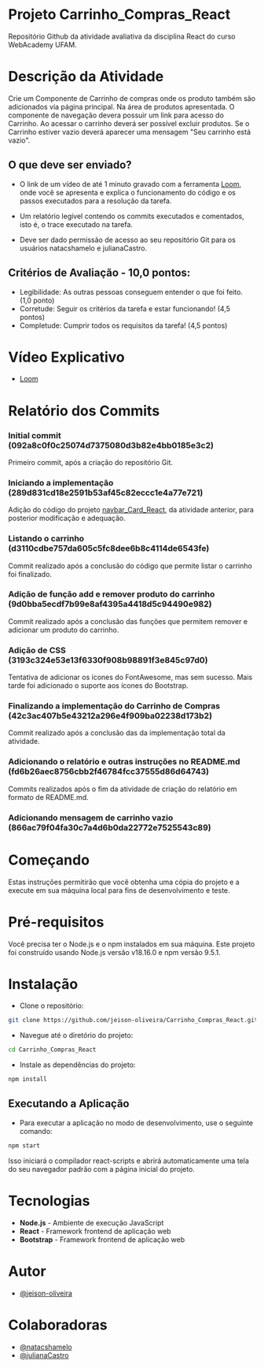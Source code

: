 # Projeto Carrinho_Compras_React

Repositório Github da atividade avaliativa da disciplina React do curso WebAcademy UFAM.

# Descrição da Atividade

Crie um Componente de Carrinho de compras onde os produto também são adicionados via página principal. Na área de produtos apresentada. O componente de navegação devera possuir um link para acesso do Carrinho. Ao acessar o carrinho deverá ser possível excluir produtos. Se o Carrinho estiver vazio deverá aparecer uma mensagem "Seu carrinho está vazio".

## O que deve ser enviado?

- O link de um vídeo de até 1 minuto gravado com a ferramenta [Loom](https://www.loom.com), onde você se apresenta e explica o funcionamento do código e os passos executados para a resolução da tarefa.

- Um relatório legível contendo os commits executados e comentados, isto é, o trace executado na tarefa.

- Deve ser dado permissão de acesso ao seu repositório Git para os usuários natacshamelo e julianaCastro.

## Critérios de Avaliação - 10,0 pontos:

- Legibilidade: As outras pessoas conseguem entender o que foi feito. (1,0 ponto)
- Corretude: Seguir os critérios da tarefa e estar funcionando! (4,5 pontos)
- Completude: Cumprir todos os requisitos da tarefa! (4,5 pontos)

# Vídeo Explicativo

- [Loom](https://www.loom.com/share/4bdad93824ed4826b7816cbe5c8bc7b2?sid=9f8d1d9a-4114-4e96-91b3-f8af80576807m)

# Relatório dos Commits

### Initial commit (092a8c0f0c25074d7375080d3b82e4bb0185e3c2)

Primeiro commit, após a criação do repositório Git.

### Iniciando a implementação (289d831cd18e2591b53af45c82eccc1e4a77e721)

Adição do código do projeto [navbar_Card_React](https://github.com/jeison-oliveira/navBar_Card_React), da atividade anterior, para posterior modificação e adequação.

### Listando o carrinho (d3110cdbe757da605c5fc8dee6b8c4114de6543fe)

Commit realizado após a conclusão do código que permite listar o carrinho foi finalizado.

### Adição de função add e remover produto do carrinho (9d0bba5ecdf7b99e8af4395a4418d5c94490e982)

Commit realizado após a conclusão das funções que permitem remover e adicionar um produto do carrinho.

### Adição de CSS (3193c324e53e13f6330f908b98891f3e845c97d0)

Tentativa de adicionar os ícones do FontAwesome, mas sem sucesso. Mais tarde foi adicionado o suporte aos ícones do Bootstrap.

### Finalizando a implementação do Carrinho de Compras (42c3ac407b5e43212a296e4f909ba02238d173b2)

Commit realizado após a conclusão das da implementação total da atividade.

### Adicionando o relatório e outras instruções no README.md (fd6b26aec8756cbb2f46784fcc37555d86d64743)

Commits realizados após o fim da atividade de criação do relatório em formato de README.md.

### Adicionando mensagem de carrinho vazio (866ac79f04fa30c7a4d6b0da22772e7525543c89)

# Começando

Estas instruções permitirão que você obtenha uma cópia do projeto e a execute em sua máquina local para fins de desenvolvimento e teste.

# Pré-requisitos

Você precisa ter o Node.js e o npm instalados em sua máquina. Este projeto foi construído usando Node.js versão v18.16.0 e npm versão 9.5.1.

# Instalação

- Clone o repositório:

```sh
git clone https://github.com/jeison-oliveira/Carrinho_Compras_React.git
```

- Navegue até o diretório do projeto:

```sh
cd Carrinho_Compras_React
```

- Instale as dependências do projeto:

```sh
npm install
```

## Executando a Aplicação

- Para executar a aplicação no modo de desenvolvimento, use o seguinte comando:

```sh
npm start
```

Isso iniciará o compilador react-scripts e abrirá automaticamente uma tela do seu navegador padrão com a página inicial do projeto.

# Tecnologias

- **Node.js** - Ambiente de execução JavaScript
- **React** - Framework frontend de aplicação web
- **Bootstrap** - Framework frontend de aplicação web

# Autor

- [@jeison-oliveira](https://github.com/jeison-oliveira)

# Colaboradoras

- [@natacshamelo](https://github.com/natacshamelo)
- [@julianaCastro](https://github.com/julianaCastro)
